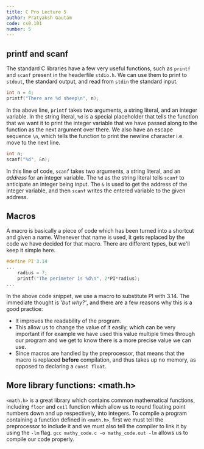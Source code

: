 ```yaml
---
title: C Pro Lecture 5
author: Pratyaksh Gautam
code: cs0.101
number: 5
---
```

## printf and scanf

The standard C libraries have a few very useful functions, such as `printf` and `scanf` present in the headerfile `stdio.h`. We can use them to print to `stdout`, the standard output, and read from `stdin` the standard input.

```c
int n = 4;
printf("There are %d sheep\n", n);
```
In the above line, `printf` takes two arguments, a string literal, and an integer variable. In the string literal, `%d` is a special placeholder that tells the function that we want it to print the integer variable that we 
have passed along to the function as the next argument over there. We also have an escape sequence `\n`, which tells the function to print the newline character i.e. move to the next line.

```c
int n;
scanf("%d", &n);
```
In this line of code, `scanf` takes two arguments, a string literal, and an *address* for an integer variable. The `%d` as the string literal tells `scanf` to anticipate an integer being input. The `&` is used to get the address of the integer variable, and then `scanf` writes the entered variable to the
given address.

## Macros

A macro is basically a piece of code which has been turned into a shortcut and given a name. Whenever that name is used, it gets replaced by the code we have decided for that macro. There are different types, but we'll keep it simple here.

```c
#define PI 3.14
...
    radius = 7;
    printf("The perimeter is %d\n", 2*PI*radius);
...
```
In the above code snippet, we use a macro to substitute PI with 3.14. The immediate thought is *'but why?'*, and there are a few reasons why this is a good practice:
- It improves the readability of the program.
- This allow us to change the value of it easily, which can be very important if for example we have used this value multiple times through our program and we get to know there is a more precise value we can use.
- Since macros are handled by the preprocessor, that means that the macro is replaced **before** compilation, and thus takes up no memory, as opposed to declaring a `const float`. 

## More library functions: <math.h>

`<math.h>` is a great library which contains common mathematical functions, including `floor` and `ceil` function which allow us to round floating point numbers down and up respectively, into integers. To compile a program containing a function defined in `<math.h>`, first we must tell the preprocessor to include it and we must also tell the compiler to link it by using the `-lm` flag.
`gcc mathy_code.c -o mathy_code.out -lm` allows us to compile our code properly.
